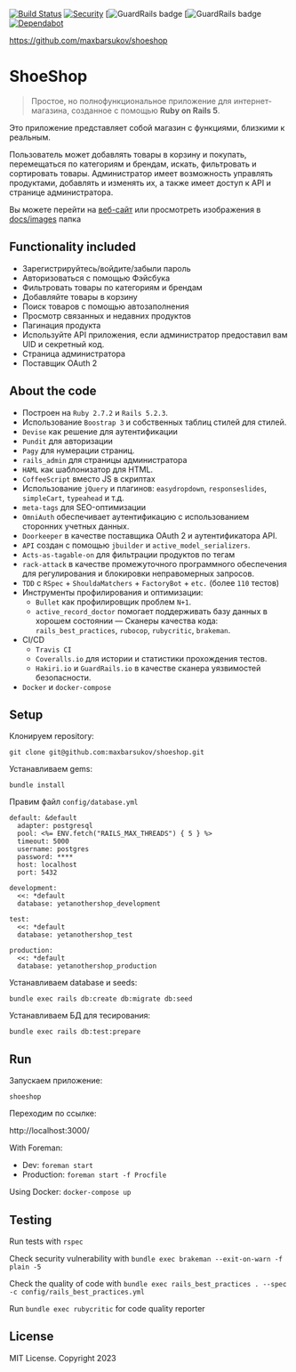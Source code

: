[![Build Status](https://travis-ci.com/maxbarsukov/shoeshop.svg?branch=master)](https://travis-ci.com/maxbarsukov/shoeshop)
[![Security](https://hakiri.io/github/maxbarsukov/shoeshop/master.svg)](https://hakiri.io/github/maxbarsukov/shoeshop/master)
[![GuardRails badge](https://api.guardrails.io/v2/badges/maxbarsukov/shoeshop.svg?token=3d5892fecca01ce92b8bbc383010c005ccba7ec101cd480c093c8bcfb9b131cf&provider=github)
[![GuardRails badge](https://dashboard.guardrails.io/gh/maxbarsukov/82085)
[![Dependabot](https://img.shields.io/badge/dependabot-enabled-success.svg)](https://dependabot.com)

https://github.com/maxbarsukov/shoeshop
# ShoeShop

> Простое, но полнофункциональное приложение для интернет-магазина, 
> созданное с помощью **Ruby on Rails 5**.

Это приложение представляет собой магазин с функциями, близкими к реальным.

Пользователь может добавлять товары в корзину и покупать, перемещаться по категориям и брендам, искать, фильтровать и сортировать товары.
Администратор имеет возможность управлять продуктами, добавлять и изменять их, а также имеет доступ к API и странице администратора.

Вы можете перейти на [веб-сайт](https://shoeeshop.herokuapp.com/) или просмотреть изображения в [docs/images](https://github.com/maxbarsukov/shoeshop/tree/master/docs/images) папка

## Functionality included

- Зарегистрируйтесь/войдите/забыли пароль
- Авторизоваться с помощью Фэйсбука
- Фильтровать товары по категориям и брендам
- Добавляйте товары в корзину
- Поиск товаров с помощью автозаполнения
- Просмотр связанных и недавних продуктов
- Пагинация продукта
- Используйте API приложения, если администратор предоставил вам UID и секретный код.
- Страница администратора
- Поставщик OAuth 2

## About the code

- Построен на `Ruby 2.7.2` и `Rails 5.2.3`.
- Использование `Boostrap 3` и собственных таблиц стилей для стилей.
- `Devise` как решение для аутентификации
- `Pundit` для авторизации
- `Pagy` для нумерации страниц.
- `rails_admin` для страницы администратора
- `HAML` как шаблонизатор для HTML.
- `CoffeeScript` вместо JS в скриптах
- Использование `jQuery` и плагинов: `easydropdown`, `responseslides`, `simpleCart`, `typeahead` и т.д.
- `meta-tags` для SEO-оптимизации
- `OmniAuth` обеспечивает аутентификацию с использованием сторонних учетных данных.
- `Doorkeeper` в качестве поставщика OAuth 2 и аутентификатора API.
- `API` создан с помощью `jbuilder` и `active_model_serializers`.
- `Acts-as-tagable-on` для фильтрации продуктов по тегам
- `rack-attack` в качестве промежуточного программного обеспечения для регулирования и блокировки неправомерных запросов.
- `TDD` с `RSpec` + `ShouldaMatchers` + `FactoryBot` + `etc.` (более `110` тестов)
- Инструменты профилирования и оптимизации:
    - `Bullet` как профилировщик проблем `N+1`.
    - `active_record_doctor` помогает поддерживать базу данных в хорошем состоянии
— Сканеры качества кода: `rails_best_practices`, `rubocop`, `rubycritic`, `brakeman`.
- CI/CD
    - `Travis CI`
    - `Coveralls.io` для истории и статистики прохождения тестов.
    - `Hakiri.io` и `GuardRails.io` в качестве сканера уязвимостей безопасности.
- `Docker` и `docker-compose`


## Setup

Клонируем repository:
```
git clone git@github.com:maxbarsukov/shoeshop.git
```
Устанавливаем gems:

`bundle install`

Правим файл `config/database.yml`
```
default: &default
  adapter: postgresql
  pool: <%= ENV.fetch("RAILS_MAX_THREADS") { 5 } %>
  timeout: 5000
  username: postgres
  password: ****
  host: localhost
  port: 5432

development:
  <<: *default
  database: yetanothershop_development

test:
  <<: *default
  database: yetanothershop_test

production:
  <<: *default
  database: yetanothershop_production

```
Устанавливаем database и seeds:
```
bundle exec rails db:create db:migrate db:seed
```
Устанавливаем БД для тесирования:
```
bundle exec rails db:test:prepare
```
## Run
Запускаем приложение:

`shoeshop`

Переходим по ссылке:

http://localhost:3000/

With Foreman:
- Dev:
    `foreman start`
- Production:
    `foreman start -f Procfile`

Using Docker: `docker-compose up`

## Testing

Run tests with `rspec`

Check security vulnerability with `bundle exec brakeman --exit-on-warn -f plain -5`

Check the quality of code with `bundle exec rails_best_practices . --spec -c config/rails_best_practices.yml`

Run `bundle exec rubycritic` for code quality reporter

## License

MIT License. Copyright 2023
